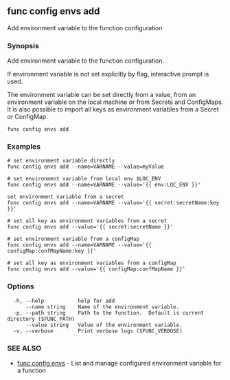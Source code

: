 ## func config envs add

Add environment variable to the function configuration

### Synopsis

Add environment variable to the function configuration.

If environment variable is not set explicitly by flag, interactive prompt is used.

The environment variable can be set directly from a value,
from an environment variable on the local machine or from Secrets and ConfigMaps.
It is also possible to import all keys as environment variables from a Secret or ConfigMap.

```
func config envs add
```

### Examples

```
# set environment variable directly
func config envs add --name=VARNAME --value=myValue

# set environment variable from local env $LOC_ENV
func config envs add --name=VARNAME --value='{{ env:LOC_ENV }}'

set environment variable from a secret
func config envs add --name=VARNAME --value='{{ secret:secretName:key }}'

# set all key as environment variables from a secret
func config envs add --value='{{ secret:secretName }}'

# set environment variable from a configMap
func config envs add --name=VARNAME --value='{{ configMap:confMapName:key }}'

# set all key as environment variables from a configMap
func config envs add --value='{{ configMap:confMapName }}'
```

### Options

```
  -h, --help           help for add
      --name string    Name of the environment variable.
  -p, --path string    Path to the function.  Default is current directory ($FUNC_PATH)
      --value string   Value of the environment variable.
  -v, --verbose        Print verbose logs ($FUNC_VERBOSE)
```

### SEE ALSO

* [func config envs](func_config_envs.md)	 - List and manage configured environment variable for a function

